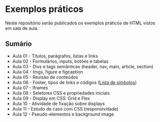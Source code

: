 # Exemplos práticos
Neste repositório serão publicados os exemplos práticos de HTML vistos em sala de aula.

## Sumário
- Aula 01 - Títulos, parágrafos, listas e links
- Aula 02 - Formulários, inputs, botões e tabelas
- Aula 03 - Divs e tags semânticas (header, nav, main, article, section)
- Aula 04 - Imgs, figure e figcaption
- Aula 05 - Revisão de conteúdos
- Aula 06 - Footer, tipos de links e códigos ([Lista de símbolos](https://fap.if.usp.br/~vvuolo/A%20-%20HOME%20-%20Fisica/simbolos.htm))
- Aula 07 - Iframes
- Aula 08 - Seletores CSS e propriedades iniciais
- Aula 09 - Display em CSS: Grid e Flex
- Aula 10 - Atividade de fixação sobre displays
- Aula 11 - Estudo de caso com CSS (responsividade)
- Aula 12 - Pseudo-elementos e background image